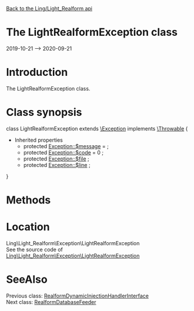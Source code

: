 [Back to the Ling/Light_Realform api](https://github.com/lingtalfi/Light_Realform/blob/master/doc/api/Ling/Light_Realform.md)



The LightRealformException class
================
2019-10-21 --> 2020-09-21






Introduction
============

The LightRealformException class.



Class synopsis
==============


class <span class="pl-k">LightRealformException</span> extends [\Exception](http://php.net/manual/en/class.exception.php) implements [\Throwable](http://php.net/manual/en/class.throwable.php) {

- Inherited properties
    - protected  [Exception::$message](#property-message) =  ;
    - protected  [Exception::$code](#property-code) = 0 ;
    - protected  [Exception::$file](#property-file) ;
    - protected  [Exception::$line](#property-line) ;

}






Methods
==============






Location
=============
Ling\Light_Realform\Exception\LightRealformException<br>
See the source code of [Ling\Light_Realform\Exception\LightRealformException](https://github.com/lingtalfi/Light_Realform/blob/master/Exception/LightRealformException.php)



SeeAlso
==============
Previous class: [RealformDynamicInjectionHandlerInterface](https://github.com/lingtalfi/Light_Realform/blob/master/doc/api/Ling/Light_Realform/DynamicInjection/RealformDynamicInjectionHandlerInterface.md)<br>Next class: [RealformDatabaseFeeder](https://github.com/lingtalfi/Light_Realform/blob/master/doc/api/Ling/Light_Realform/Feeder/RealformDatabaseFeeder.md)<br>
